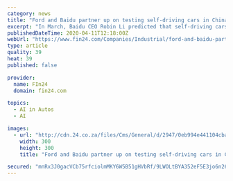 ```yaml
---
category: news
title: "Ford and Baidu partner up on testing self-driving cars in China"
excerpt: "In March, Baidu CEO Robin Li predicted that self-driving cars would hit the roads in China \"within three to five years\". But safety remains a top concern when it comes to driverless cars. In March, one of Uber's autonomous vehicles killed a pedestrian ..."
publishedDateTime: 2020-04-11T12:18:00Z
webUrl: "https://www.fin24.com/Companies/Industrial/ford-and-baidu-partner-up-on-testing-self-driving-cars-in-china-20181031"
type: article
quality: 39
heat: 39
published: false

provider:
  name: FIn24
  domain: fin24.com

topics:
  - AI in Autos
  - AI

images:
  - url: "http://cdn.24.co.za/files/Cms/General/d/2947/0eb994e441104cba8d96b754ac778f3e.jpg"
    width: 300
    height: 300
    title: "Ford and Baidu partner up on testing self-driving cars in China"

secured: "mnRx3J0gacVCb75rfciolmMKY6W5B51gHVbRf/9LWOLtBYA352eF5E3jo6n26RF2mznB8FM63jNTXdCtYsfkf8mHY5wwTBEeUlr3ZRx6pzhXChBkAnFOuhgbmpZKQ8foYfi+RD/CTxB44Ibve7HaftpKKlMqPMFyc9mtFNkd41f9tSbPBREcKxUcUZ6O/2TvWJ6Jpy4AktYDQqbkf3W0DhomxH07tThOzE8MeY6Q3BGXJ8J4R2lRIbO9G9Xt3CtDEo7q8u/BHcunKbwsfkjgYfTfvj17LQc1+PEo4cQwYHWgvfzIH89b8QQqD8saZZ82;DLqUDolx0eNgB7F8aqFumQ=="
---
```


